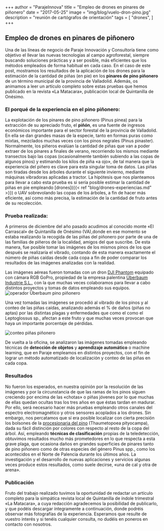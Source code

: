 +++
author = "ParajeInnova"
title = "Empleo de drones en pinares de piñonero"
date = "2017-05-25"
image = "img/blog/vuelo-dron-pino.jpg"
description = "reunión de cartógrafos de orientación"
tags = [
    "drones",
    ]
+++
## Empleo de drones en pinares de piñonero
Una de las líneas de negocio de Paraje Innovación y Consultoría tiene como objetivo el llevar las nuevas tecnologías al campo agroforestal, siempre buscando soluciones prácticas y a ser posible, más eficientes que los métodos empleados de forma habitual en cada caso. En el caso de este post, mostramos los resultados de la aplicación de los drones para la estimación de la cantidad de piñas (en pie) en los **pinares de pino piñonero** de un término municipal de la provincia de Valladolid. Además, os animamos a leer un artículo completo sobre estas pruebas que hemos publicado en la revista «La Matacara», publicación local de Quintanilla de Onésimo.
### El porqué de la experiencia en el pino piñonero:
La explotación de los pinares de pino piñonero (Pinus pinea) para la extracción de su apreciado fruto, el **piñón**, es una fuente de ingresos económicos importante para el sector forestal de la provincia de Valladolid. En ella se dan grandes masas de la especie, tanto en formas puras como mixtas, mezclados muchas veces con los pinos negrales (Pinus pinaster). Normalmente, los piñeros evalúan la cantidad de piñas que van a poder extraer de los pinares a finales de verano, recorriendo los mismos mediante transectos bajo las copas (ocasionalmente también subiendo a las copas de algunos pinos) y estimando los kilos de piña «a ojo», de tal manera que la experiencia del piñero es clave para esta singular toma de datos. Las piñas son tiradas desde los árboles durante el siguiente invierno, mediante máquinas vibradoras aplicadas a tractor. La hipótesis que nos planteamos para llevar a cabo esta prueba es si sería posible estimar la cantidad de piñas en pie empleando [drones]({{< ref "blog/drones-experiencias.md" >}}) o UAV sobrevolando las copas de los árboles, a fin de hacer más eficiente, así como más precisa, la estimación de la cantidad de fruto antes de su recolección.
### Prueba realizada:
A primeros de diciembre del año pasado acudimos al conocido monte «El Carrascal» de Quintanilla de Onésimo (VA),donde en ese momento se estaba realizando la recogida de las piñas del piñonero por parte de una de las familias de piñeros de la localidad, amigos del que suscribe. De esta manera, fue posible tomar las imágenes de los mismos pinos de los que después se realizaría el vibrado, contando de esta manera exactamente el número de piñas caídas desde cada copa a fin de poder comparar los resultados de las imágenes analizadas con la realidad.

Las imágenes aéreas fueron tomadas con un dron [DJI Phantom](http://www.elmundo.es/economia/2016/07/11/577d50b1ca4741765c8b45ea.html) equipado con cámara RGB GoPro, propiedad de la empresa palentina [Überbaum Industrie S.L.](http://uberbaum.com/), con la que muchas veces colaboramos para llevar a cabo distintos proyectos y tomas de datos empleando sus equipos.
![operador Überbaum pino piñonero](/img/blog/operador.jpg "operador Überbaum pino piñonero")

Una vez tomadas las imágenes se procedió al vibrado de los pinos y al conteo de las piñas caídas, analizando además el % de daños (piñas no aptas) por las distintas plagas y enfermedades que como el como el Leptoglossus sp., afectan a este fruto y que muchas veces provocan que haya un importante porcentaje de pérdidas.

![conteo piñas piñonero](/img/blog/conteo.jpg "conteo piñas piñonero")

De vuelta a la oficina, se analizaron las imágenes tomadas empleando técnicas de **detección de objetos** y **aprendizaje automático** o machine learning, que en Paraje empleamos en distintos proyectos, con el fin de lograr un método automatizado de localización y conteo de las piñas en cada copa.
### Resultados
No fueron los esperados, en nuestra opinión por la resolución de las imágenes y por la circunstancia de que las ramas de los pinos siguen creciendo por encima de las «chotas» o piñas jóvenes por lo que muchas de ellas quedan ocultas tras los tres años en que éstas tardan en madurar. Por ello, será necesario hacer más pruebas empleando otros canales del espectro electromagnético y otros sensores acoplados a los drones. Sin embargo, nos percatamos que sí era posible localizar con cierta precisión los bolsones de la [procesionaria del pino](https://web.archive.org/web/20210207130826/https://es.wikipedia.org/wiki/Thaumetopoea_pityocampa) (Thaumetopoea pityocampa), dada su fácil distinción por colores con respecto al resto de la copa del árbol. Así, empleando **técnicas de clasificación** propias de la teledetección, obtuvimos resultados mucho más prometedores en lo que respecta a esta grave plaga, que ocasiona daños en grandes superficies de pinares tanto de pino piñonero como de otras especies del género Pinus spp., como los acontecidos en el Norte de Palencia durante los últimos años. La investigación y el desarrollo de nuevas aplicaciones y servicios algunas veces produce estos resultados, como suele decirse, «una de cal y otra de arena».
### Publicación
Fruto del trabajo realizado tuvimos la oportunidad de redactar un artículo completo para la simpática revista local de Quintanilla de índole trimestral «La Matacara», a cuya redacción agradecemos la posibilidad de publicarlo, y que podéis descargar íntegramente a continuación, donde podréis observar más fotografías de la experiencia. Esperamos que resulte de vuestro interés y si tenéis cualquier consulta, no dudéis en poneros en contacto con nosotros.